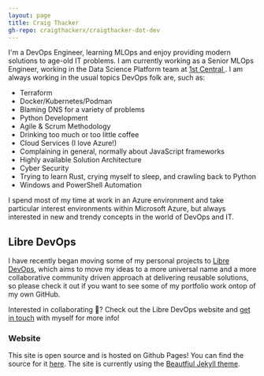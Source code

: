 ```yaml
---
layout: page
title: Craig Thacker
gh-repo: craigthackerx/craigthacker-dot-dev
---
```


I'm a DevOps Engineer, learning MLOps and enjoy providing modern solutions to age-old IT problems. I am currently working as a Senior MLOps Engineer, working in the Data Science Platform team at [1st Central ](https://www.1stcentralinsurance.com/). I am always working in the usual topics DevOps folk are, such as:

- Terraform
- Docker/Kubernetes/Podman
- Blaming DNS for a variety of problems
- Python Development
- Agile & Scrum Methodology
- Drinking too much or too little coffee
- Cloud Services (I love Azure!)
- Complaining in general, normally about JavaScript frameworks
- Highly available Solution Architecture
- Cyber Security
- Trying to learn Rust, crying myself to sleep, and crawling back to Python
- Windows and PowerShell Automation

I spend most of my time at work in an Azure environment and take particular interest environments within Microsoft Azure, but always interested in new and trendy concepts in the world of DevOps and IT.

## Libre DevOps

I have recently began moving some of my personal projects to [Libre DevOps](https://libredevops.org), which aims to move my ideas to a more universal name and a more collaborative community driven approach at delivering reusable solutions, so please check it out if you want to see some of my portfolio work ontop of my own GitHub.

Interested in collaborating :rainbow:?  Check out the Libre DevOps website and [get in touch](mailto:craig@craigthacker.dev) with myself for more info!

### Website

This site is open source and is hosted on Github Pages! You can find the source for it [here](https://github.com/craigthackerx/craigthacker-dot-dev).  The site is currently using the [Beautfiul Jekyll theme](https://github.com/daattali/beautiful-jekyll).
